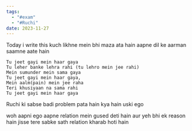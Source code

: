 ```yaml
---
tags:
  - "#exam"
  - "#Ruchi"
date: 2023-11-27
---
```


Today i write this
kuch likhne mein bhi maza ata hain aapne dil ke aarman saamne aate hain

```
Tu jeet gayi mein haar gaya
Tu leher banke lehra rahi (tu lehro mein jee rahi)
Mein sumunder mein sama gaya
Tu jeet gayi mein haar gaya,
Mein aalm(pain) mein jee raha 
Teri khusiyaan na sama rahi
Tu jeet gayi mein haar gaya
```


Ruchi ki sabse badi problem pata hain kya hain uski ego 

woh aapni ego aapne relation mein gused deti hain aur yeh bhi ek reason hain jisse tere sabke sath relation kharab hoti hain